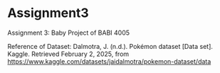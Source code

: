# Assignment3
Assignment 3: Baby Project of BABI 4005

Reference of Dataset:
Dalmotra, J. (n.d.). Pokémon dataset [Data set]. Kaggle. Retrieved February 2, 2025, from https://www.kaggle.com/datasets/jaidalmotra/pokemon-dataset/data
